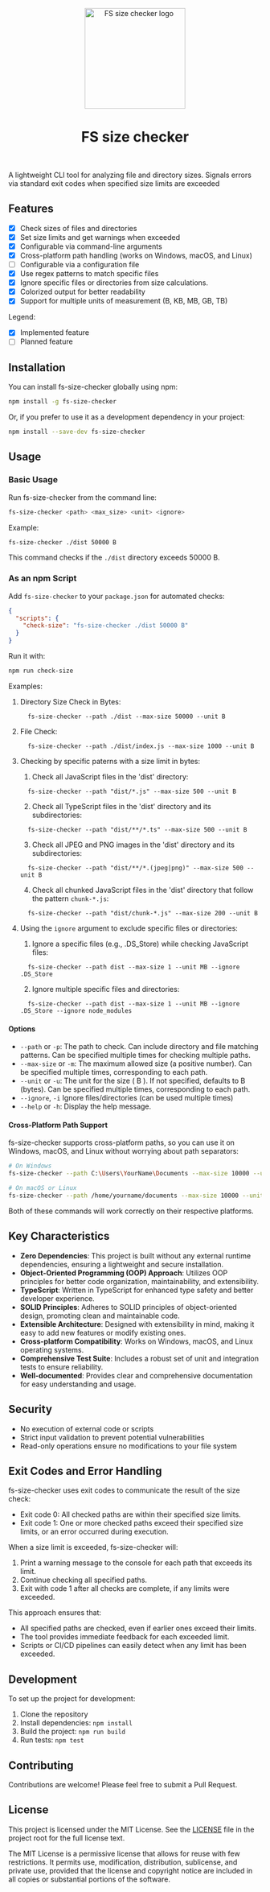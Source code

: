 <p align="center">
  <img src="logo.png" width="200px" align="center" alt="FS size checker logo" />
  <h1 align="center">FS size checker</h1>
</p>
<br/>

A lightweight CLI tool for analyzing file and directory sizes. Signals errors via standard exit codes when specified size limits are exceeded

## Features

- [x] Check sizes of files and directories
- [x] Set size limits and get warnings when exceeded
- [x] Configurable via command-line arguments
- [x] Cross-platform path handling (works on Windows, macOS, and Linux)
- [ ] Configurable via a configuration file
- [x] Use regex patterns to match specific files
- [x] Ignore specific files or directories from size calculations.
- [x] Colorized output for better readability
- [x] Support for multiple units of measurement (B, KB, MB, GB, TB)

Legend:

- [x] Implemented feature
- [ ] Planned feature

## Installation

You can install fs-size-checker globally using npm:

```bash
npm install -g fs-size-checker
```

Or, if you prefer to use it as a development dependency in your project:

```bash
npm install --save-dev fs-size-checker
```

## Usage

### Basic Usage

Run fs-size-checker from the command line:

```bash
fs-size-checker <path> <max_size> <unit> <ignore>
```

Example:

```bash
fs-size-checker ./dist 50000 B
```

This command checks if the `./dist` directory exceeds 50000 B.

### As an npm Script

Add `fs-size-checker` to your `package.json` for automated checks:

```json
{
  "scripts": {
    "check-size": "fs-size-checker ./dist 50000 B"
  }
}
```

Run it with:

```bash
npm run check-size
```

Examples:

1. Directory Size Check in Bytes:

   ```
     fs-size-checker --path ./dist --max-size 50000 --unit B
   ```

2. File Check:

   ```
     fs-size-checker --path ./dist/index.js --max-size 1000 --unit B
   ```

3. Checking by specific paterns with a size limit in bytes:

   1. Check all JavaScript files in the 'dist' directory:

   ```
     fs-size-checker --path "dist/*.js" --max-size 500 --unit B
   ```

   2. Check all TypeScript files in the 'dist' directory and its subdirectories:

   ```
     fs-size-checker --path "dist/**/*.ts" --max-size 500 --unit B
   ```

   3. Check all JPEG and PNG images in the 'dist' directory and its subdirectories:

   ```
     fs-size-checker --path "dist/**/*.(jpeg|png)" --max-size 500 --unit B
   ```

   4. Check all chunked JavaScript files in the 'dist' directory that follow the pattern `chunk-*.js`:

   ```
     fs-size-checker --path "dist/chunk-*.js" --max-size 200 --unit B
   ```

4. Using the `ignore` argument to exclude specific files or directories:

   1. Ignore a specific files (e.g., .DS_Store) while checking JavaScript files:

   ```
     fs-size-checker --path dist --max-size 1 --unit MB --ignore .DS_Store
   ```

   2. Ignore multiple specific files and directories:

   ```
     fs-size-checker --path dist --max-size 1 --unit MB --ignore .DS_Store --ignore node_modules
   ```

#### Options

- `--path` or `-p`: The path to check. Can include directory and file matching patterns. Can be specified multiple times for checking multiple paths.
- `--max-size` or `-m`: The maximum allowed size (a positive number). Can be specified multiple times, corresponding to each path.
- `--unit` or `-u`: The unit for the size ( B ). If not specified, defaults to B (bytes). Can be specified multiple times, corresponding to each path.
- `--ignore`, `-i` Ignore files/directories (can be used multiple times)
- `--help` or `-h`: Display the help message.

#### Cross-Platform Path Support

fs-size-checker supports cross-platform paths, so you can use it on Windows, macOS, and Linux without worrying about path separators:

```bash
# On Windows
fs-size-checker --path C:\Users\YourName\Documents --max-size 10000 --unit B

# On macOS or Linux
fs-size-checker --path /home/yourname/documents --max-size 10000 --unit B
```

Both of these commands will work correctly on their respective platforms.

## Key Characteristics

- **Zero Dependencies**: This project is built without any external runtime dependencies, ensuring a lightweight and secure installation.
- **Object-Oriented Programming (OOP) Approach**: Utilizes OOP principles for better code organization, maintainability, and extensibility.
- **TypeScript**: Written in TypeScript for enhanced type safety and better developer experience.
- **SOLID Principles**: Adheres to SOLID principles of object-oriented design, promoting clean and maintainable code.
- **Extensible Architecture**: Designed with extensibility in mind, making it easy to add new features or modify existing ones.
- **Cross-platform Compatibility**: Works on Windows, macOS, and Linux operating systems.
- **Comprehensive Test Suite**: Includes a robust set of unit and integration tests to ensure reliability.
- **Well-documented**: Provides clear and comprehensive documentation for easy understanding and usage.

## Security

- No execution of external code or scripts
- Strict input validation to prevent potential vulnerabilities
- Read-only operations ensure no modifications to your file system

## Exit Codes and Error Handling

fs-size-checker uses exit codes to communicate the result of the size check:

- Exit code 0: All checked paths are within their specified size limits.
- Exit code 1: One or more checked paths exceed their specified size limits, or an error occurred during execution.

When a size limit is exceeded, fs-size-checker will:

1. Print a warning message to the console for each path that exceeds its limit.
2. Continue checking all specified paths.
3. Exit with code 1 after all checks are complete, if any limits were exceeded.

This approach ensures that:

- All specified paths are checked, even if earlier ones exceed their limits.
- The tool provides immediate feedback for each exceeded limit.
- Scripts or CI/CD pipelines can easily detect when any limit has been exceeded.

## Development

To set up the project for development:

1. Clone the repository
2. Install dependencies: `npm install`
3. Build the project: `npm run build`
4. Run tests: `npm test`

## Contributing

Contributions are welcome! Please feel free to submit a Pull Request.

## License

This project is licensed under the MIT License. See the [LICENSE](LICENSE) file in the project root for the full license text.

The MIT License is a permissive license that allows for reuse with few restrictions. It permits use, modification, distribution, sublicense, and private use, provided that the license and copyright notice are included in all copies or substantial portions of the software.
